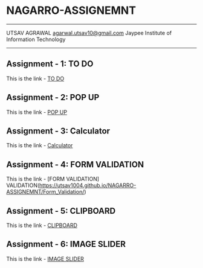 # NAGARRO-ASSIGNEMNT
---
UTSAV AGRAWAL
agarwal.utsav10@gmail.com
Jaypee Institute of Information Technology

---

## Assignment - 1: TO DO
This is the link - [TO DO](https://utsav1004.github.io/NAGARRO-ASSIGNEMNT/TODO/)

## Assignment - 2: POP UP
This is the link - [POP UP](https://utsav1004.github.io/NAGARRO-ASSIGNEMNT/PopUpBox/)

## Assignment - 3: Calculator
This is the link - [Calculator](https://utsav1004.github.io/NAGARRO-ASSIGNEMNT/Calculator/)

## Assignment - 4: FORM VALIDATION
This is the link - [FORM VALIDATION] VALIDATION(https://utsav1004.github.io/NAGARRO-ASSIGNEMNT/Form_Validation/)

## Assignment - 5: CLIPBOARD
This is the link - [CLIPBOARD](https://utsav1004.github.io/NAGARRO-ASSIGNEMNT/Copy_to_Clipboard/)

## Assignment - 6: IMAGE SLIDER
This is the link - [IMAGE SLIDER](https://utsav1004.github.io/NAGARRO-ASSIGNEMNT/Image-Slider/)
